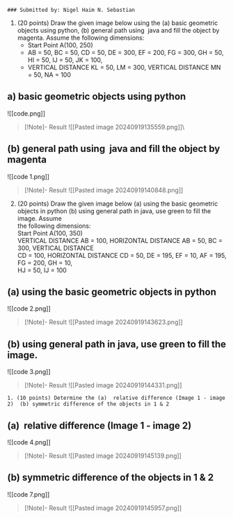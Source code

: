 	### Submitted by: Nigel Haim N. Sebastian

1. (20 points) Draw the given image below using the (a) basic geometric objects using python, (b) general path using  java and fill the object by magenta. Assume the following dimensions:  
	- Start Point A(100, 250)  
	- AB = 50, BC = 50, CD = 50, DE = 300, EF = 200, FG = 300, GH = 50, HI = 50, IJ = 50, JK = 100,  
	- VERTICAL DISTANCE KL = 50, LM = 300, VERTICAL DISTANCE MN = 50, NA = 100

## a) basic geometric objects using python


![[code.png]]

>[!Note]- Result
>![[Pasted image 20240919135559.png]]\


## (b) general path using  java and fill the object by magenta

![[code 1.png]]


>[!Note]- Result
>![[Pasted image 20240919140848.png]]

2. (20 points) Draw the given image below (a) using the basic geometric objects in python (b) using general path in java, use green to fill the image. Assume  
the following dimensions:  
Start Point A(100, 350)  
VERTICAL DISTANCE AB = 100, HORIZONTAL DISTANCE AB = 50, BC = 300, VERTICAL DISTANCE  
CD = 100, HORIZONTAL DISTANCE CD = 50, DE = 195, EF = 10, AF = 195, FG = 200, GH = 10,  
HJ = 50, IJ = 100

## (a) using the basic geometric objects in python

![[code 2.png]]

>[!Note]- Result
>![[Pasted image 20240919143623.png]]

## (b) using general path in java, use green to fill the image.
![[code 3.png]]

>[!Note]- Result
>![[Pasted image 20240919144331.png]]

	1. (10 points) Determine the (a)  relative difference (Image 1 - image 2)  (b) symmetric difference of the objects in 1 & 2
## (a)  relative difference (Image 1 - image 2)
![[code 4.png]]
>[!Note]- Result
>![[Pasted image 20240919145139.png]]

## (b) symmetric difference of the objects in 1 & 2

![[code 7.png]]
>[!Note]- Result
>![[Pasted image 20240919145957.png]]